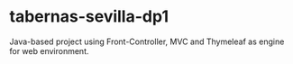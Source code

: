 # tabernas-sevilla-dp1
Java-based project using Front-Controller, MVC and Thymeleaf as engine for web environment.
